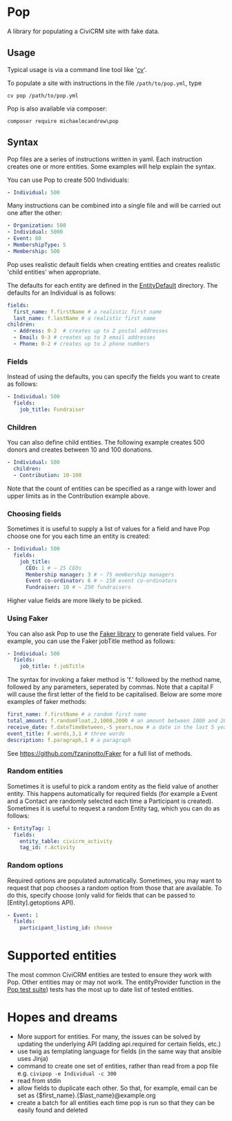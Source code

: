# Pop

A library for populating a CiviCRM site with fake data.

## Usage

Typical usage is via a command line tool like '[cv](https://github.com/civicrm/cv)'.

To populate a site with instructions in the file `/path/to/pop.yml`, type

```
cv pop /path/to/pop.yml
```

Pop is also available via composer:

`composer require michaelmcandrew\pop`

## Syntax

Pop files are a series of instructions written in yaml. Each instruction creates
one or more entities. Some examples will help explain the syntax.

You can use Pop to create 500 Individuals:

```yaml
- Individual: 500
```

Many instructions can be combined into a single file and will be carried out one after the other:

```yaml
- Organization: 500
- Individual: 5000
- Event: 80
- MembershipType: 5
- Membership: 500
```

Pop uses realistic default fields when creating entities and creates realistic  'child entities' when appropriate.

The defaults for each entity are defined in the [EntityDefault](src/Pop/EntityDefault) directory. The defaults for an Individual is as follows:

```yaml
fields:
  first_name: f.firstName # a realistic first name
  last_name: f.lastName # a realistic first name
children:
  - Address: 0-2  # creates up to 2 postal addresses
  - Email: 0-3 # creates up to 3 email addresses
  - Phone: 0-2 # creates up to 2 phone numbers
```

### Fields

Instead of using the defaults, you can specify the fields you want to create as follows:

```yaml
- Individual: 500
  fields:
    job_title: Fundraiser
```

### Children

You can also define child entities. The following example creates 500 donors and creates between 10 and 100 donations.

```yaml
- Individual: 500
  children:
  - Contribution: 10-100
```

Note that the count of entities can be specified as a range with lower and upper limits as in the Contribution example above.

### Choosing fields

Sometimes it is useful to supply a list of values for a field and have Pop choose one for you each time an entity is created:

```yaml
- Individual: 500
  fields:
    job_title:
      CEO: 1 # ~ 25 CEOs
      Membership manager: 3 # ~ 75 membership managers
      Event co-ordinator: 6 # ~ 150 event co-ordinators
      Fundraiser: 10 # ~ 250 fundraisers
```

Higher value fields are more likely to be picked.

### Using Faker

You can also ask Pop to use the [Faker library](https://github.com/fzaninotto/Faker) to generate field values. For example, you can use the Faker jobTitle method as follows:

```yaml
- Individual: 500
  fields:
    job_title: f.jobTitle
```

The syntax for invoking a faker method is 'f.' followed by the method name,
followed by any parameters, seperated by commas. Note that a capital F will
cause the first letter of the field to be capitalised. Below are some more examples of faker methods:

```yaml
first_name: f.firstName # a random first name
total_amount: f.randomFloat,2,1000,2000 # an amount between 1000 and 2000
receive_date: f.dateTimeBetween,-5 years,now # a date in the last 5 years
event_title: F.words,3,1 # three words
description: f.paragraph,1 # a paragraph
```

See https://github.com/fzaninotto/Faker for a full list of methods.

### Random entities

Sometimes it is useful to pick a random entity as the field value of another entity. This happens automatically for required fields (for example a Event and a Contact are randomly selected each time a Participant is created). Sometimes it is useful to request a random Entity tag, which you can do as follows:

```yaml
- EntityTag: 1
  fields:
    entity_table: civicrm_activity
    tag_id: r.Activity
```

### Random options

Required options are populated automatically. Sometimes, you may want to request that pop chooses a random option from those that are available. To do this, specify choose (only valid for fields that can be passed to [Entity].getoptions API).

```yaml
- Event: 1
  fields:
    participant_listing_id: choose
```

# Supported entities

The most common CiviCRM entities are tested to ensure they work with Pop. Other entities may or may not work. The entityProvider function in the [Pop test suite](https://github.com/michaelmcandrew/cv/blob/pop/tests/Command/PopCommandTest.php)) tests has the most up to date list of tested entities.

# Hopes and dreams
* More support for entities. For many, the issues can be solved by updating the underlying API (adding api.required for certain fields, etc.)
* use twig as templating language for fields (in the same way that ansible uses Jinja)
* command to create one set of entities, rather than read from a pop file e.g. `civipop -e Individual -c 300`
* read from stdin
* allow fields to duplicate each other. So that, for example, email can be set as {$first_name}.{$last_name}@example.org
* create a batch for all entities each time pop is run so that they can be easily found and deleted
